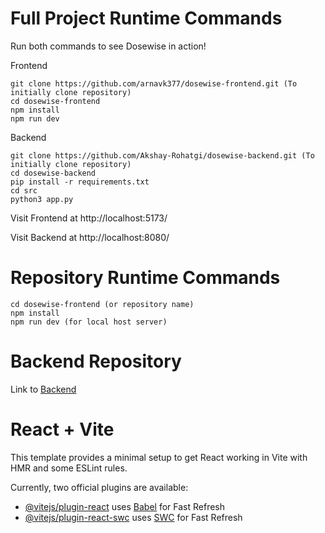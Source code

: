 # Full Project Runtime Commands
Run both commands to see Dosewise in action! 

Frontend
```
git clone https://github.com/arnavk377/dosewise-frontend.git (To initially clone repository)
cd dosewise-frontend
npm install
npm run dev
```

Backend
```
git clone https://github.com/Akshay-Rohatgi/dosewise-backend.git (To initially clone repository)
cd dosewise-backend
pip install -r requirements.txt
cd src
python3 app.py 
```
Visit Frontend at http://localhost:5173/

Visit Backend at http://localhost:8080/

# Repository Runtime Commands

```
cd dosewise-frontend (or repository name)
npm install
npm run dev (for local host server)
```

# Backend Repository

Link to [Backend](https://github.com/Akshay-Rohatgi/dosewise-backend)

# React + Vite

This template provides a minimal setup to get React working in Vite with HMR and some ESLint rules.

Currently, two official plugins are available:

- [@vitejs/plugin-react](https://github.com/vitejs/vite-plugin-react/blob/main/packages/plugin-react/README.md) uses [Babel](https://babeljs.io/) for Fast Refresh
- [@vitejs/plugin-react-swc](https://github.com/vitejs/vite-plugin-react-swc) uses [SWC](https://swc.rs/) for Fast Refresh
